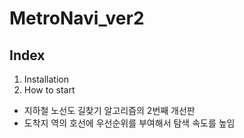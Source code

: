 # MetroNavi_ver2

## Index
1. Installation
2. How to start

- 지하철 노선도 길찾기 알고리즘의 2번째 개선판
- 도착지 역의 호선에 우선순위를 부여해서 탐색 속도를 높임